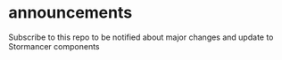 # announcements
Subscribe to this repo to be notified about major changes and update to Stormancer components
